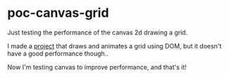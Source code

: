 # poc-canvas-grid
Just testing the performance of the canvas 2d drawing a grid.

I made a [project](https://github.com/heitorcaldeira/vue-path-visualizer) that draws and animates a grid using DOM, but it doesn't have a good performance though..

Now I'm testing canvas to improve performance, and that's it!
